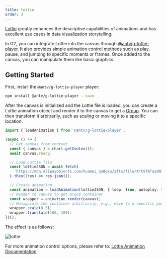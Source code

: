 ```yaml
---
title: lottie
order: 3
---
```


[Lottie](https://airbnb.design/lottie/) greatly enhances the descriptive capabilities of animations and has excellent use cases in data visualization storytelling.

In G2, you can integrate Lottie into the canvas through [@antv/g-lottie-player](https://g.antv.antgroup.com/api/animation/lottie). It also provides simple animation control methods such as play, pause, and jumping to specific moments or frames. Once added to the canvas, you can manipulate them like basic graphics.

## Getting Started

First, install the `@antv/g-lottie-player` player:

```bash
npm install @antv/g-lottie-player --save
```

After the canvas is initialized and the Lottie file is loaded, you can create a Lottie animation object and render it to the canvas to get a [Group](https://g.antv.antgroup.com/api/basic/group). You can then transform it arbitrarily, such as scaling or moving it to a specific location:

```ts
import { loadAnimation } from '@antv/g-lottie-player';

(async () => {
  // Get canvas from context
  const { canvas } = chart.getContext();
  await canvas.ready;

  // Load Lottie file
  const lottieJSON = await fetch(
    'https://mdn.alipayobjects.com/huamei_qa8qxu/afts/file/A*C9f6TaadHikAAAAAAAAAAAAADmJ7AQ',
  ).then((res) => res.json());

  // Create animation
  const animation = loadAnimation(lottieJSON, { loop: true, autoplay: true });
  // Render to canvas to get Group container
  const wrapper = animation.render(canvas);
  // Manipulate the container arbitrarily, e.g., move to a specific position
  wrapper.scale(0.5);
  wrapper.translate(160, 100);
})();
```

The effect is as follows:

<img alt="lottie" src="https://gw.alipayobjects.com/zos/raptor/1668509306888/Nov-15-2022%25252018-48-05.gif" alt="lottie animation">

For more animation control options, please refer to: [Lottie Animation Documentation](https://g.antv.antgroup.com/api/animation/lottie#lottieanimation).
